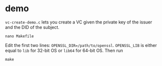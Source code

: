 # demo

`vc-create-demo.c` lets you create a VC given the private key of the issuer and the DID of the subject.

    nano Makefile

Edit the first two lines: `OPENSSL_DIR=/path/to/openssl`. `OPENSSL_LIB` is either equal to `lib` for 32-bit OS or `lib64` for 64-bit OS. Then run

    make
